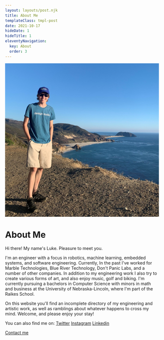 ```yaml
---
layout: layouts/post.njk
title: About Me
templateClass: tmpl-post 
date: 2021-10-17
hideDate: 1
hideTitle: 1
eleventyNavigation:
  key: About
  order: 3
---
```

![Photo of yours truly near Sea Otter Refuge Viewpoint in Big Sur](/img/big_sur_sea_outlook.jpg)
# About Me
Hi there! My name's Luke. Pleasure to meet you.

I'm an engineer with a focus in robotics, machine learning, embedded systems, and software engineering. Currently, In the past I've worked for Marble Technologies, Blue River Technology, Don't Panic Labs, and a number of other companies. In addition to my engineering work I also try to create various forms of art, and also enjoy music, golf and biking. I'm currently pursuing a bachelors in Computer Science with minors in math and business at the University of Nebraska-Lincoln, where I'm part of the Raikes School.

On this website you'll find an incomplete directory of my engineering and artistic work, as well as ramblings about whatever happens to cross my mind. Welcome, and please enjoy your stay!

You can also find me on:
[Twitter](https://twitter.com/LukeFarritor)
[Instagram](https://www.instagram.com/lukeboi0/)
[Linkedin](https://www.linkedin.com/in/luke-farritor)

[Contact me](https://forms.gle/5epvGoQecKkQmkMC8)
